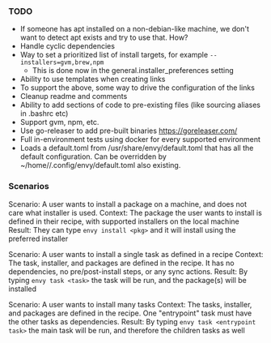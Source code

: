 ### TODO
* If someone has apt installed on a non-debian-like machine, we don't want to detect apt exists and try to use that. How?
* Handle cyclic dependencies
* Way to set a prioritized list of install targets, for example `--installers=gvm,brew,npm`
  * This is done now in the general.installer_preferences setting
* Ability to use templates when creating links
* To support the above, some way to drive the configuration of the links
* Cleanup readme and comments
* Ability to add sections of code to pre-existing files (like sourcing aliases in .bashrc etc)
* Support gvm, npm, etc.
* Use go-releaser to add pre-built binaries https://goreleaser.com/
* Full in-environment tests using docker for every supported environment
* Loads a default.toml from /usr/share/envy/default.toml that has all the default configuration. Can be overridden by ~/home/<user>/.config/envy/default.toml also existing.

### Scenarios

Scenario: A user wants to install a package on a machine, and does not care what installer is used.
Context: The package the user wants to install is defined in their recipe, with supported installers on the local machine
Result: They can type `envy install <pkg>` and it will install using the preferred installer

Scenario: A user wants to install a single task as defined in a recipe
Context: The task, installer, and packages are defined in the recipe. It has no dependencies, no pre/post-install steps, or any sync actions.
Result: By typing `envy task <task>` the task will be run, and the package(s) will be installed

Scenario: A user wants to install many tasks
Context: The tasks, installer, and packages are defined in the recipe. One "entrypoint" task must have the other tasks as dependencies.
Result: By typing `envy task <entrypoint task>` the main task will be run, and therefore the children tasks as well

